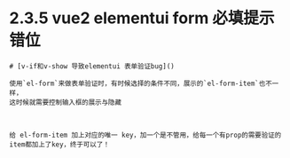 # 2.3.5 vue2 elementui form 必填提示错位


```
# [v-if和v-show 导致elementui 表单验证bug]()

使用`el-form`来做表单验证时，有时候选择的条件不同，展示的`el-form-item`也不一样，  
这时候就需要控制输入框的展示与隐藏



给 el-form-item 加上对应的唯一 key，加一个是不管用，给每一个有prop的需要验证的item都加上了key，终于可以了！
```
